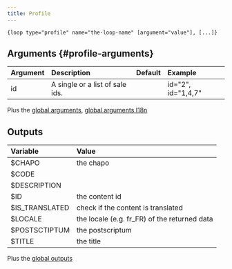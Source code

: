 ```yaml
---
title: Profile
---
```

 
`{loop type="profile" name="the-loop-name" [argument="value"], [...]}`

## Arguments {#profile-arguments}

| Argument | Description                                                             |          Default           | Example             |
|----------|:------------------------------------------------------------------------|:--------------------------:|:--------------------|
| id       | A single or a list of sale ids.                                         |                            | id="2", id="1,4,7"  |

Plus the [global arguments](./global_arguments), [global arguments I18n](./global_arguments_I18n)

## Outputs

| Variable               | Value                                                                         |
|:-----------------------|:------------------------------------------------------------------------------|
| $CHAPO                 | the chapo                                                                     |
| $CODE                  |                                                                               |
| $DESCRIPTION           |                                                                               |
| $ID                    | the content id                                                                |
| $IS_TRANSLATED         | check if the content is translated                                            |
| $LOCALE                | the locale (e.g. fr_FR) of the returned data                                  |
| $POSTSCTIPTUM          | the postscriptum                                                              |
| $TITLE                 | the title                                                                     |

Plus the [global outputs](./global_outputs)
